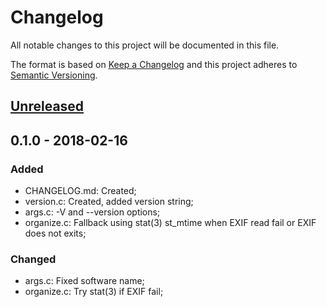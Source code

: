 # Changelog
All notable changes to this project will be documented in this file.

The format is based on [Keep a Changelog](http://keepachangelog.com/en/1.0.0/)
and this project adheres to [Semantic Versioning](http://semver.org/spec/v2.0.0.html).

## [Unreleased](https://github.com/surkamp/photo-organizer/compare/v0.1.0...HEAD)

## 0.1.0 - 2018-02-16
### Added
- CHANGELOG.md: Created;
- version.c: Created, added version string;
- args.c: -V and --version options;
- organize.c: Fallback using stat(3) st_mtime when EXIF read fail or EXIF does
  not exits;

### Changed
- args.c: Fixed software name;
- organize.c: Try stat(3) if EXIF fail;
